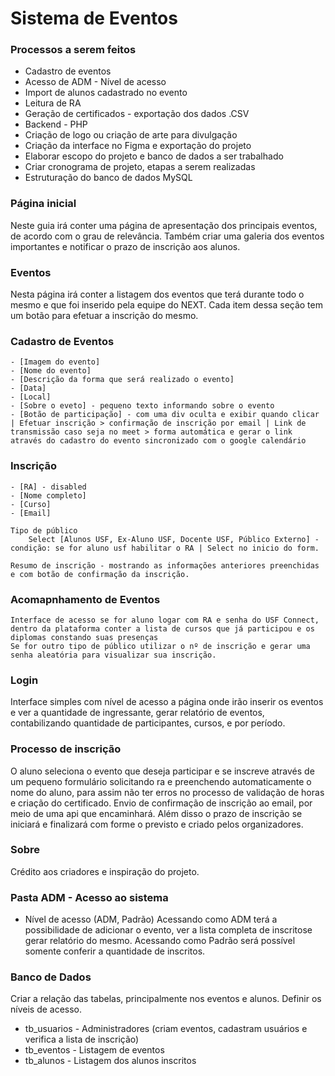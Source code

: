 # Sistema de Eventos


### Processos a serem feitos
 - Cadastro de eventos
 - Acesso de ADM - Nível de acesso
 - Import de alunos cadastrado no evento
 - Leitura de RA
 - Geração de certificados - exportação dos dados .CSV
 - Backend - PHP
 - Criação de logo ou criação de arte para divulgação
 - Criação da interface no Figma e exportação do projeto
 - Elaborar escopo do projeto e banco de dados a ser trabalhado
 - Criar cronograma de projeto, etapas a serem realizadas
 - Estruturação do banco de dados MySQL



### Página inicial

Neste guia irá conter uma página de apresentação dos principais eventos, de acordo com o grau de relevância.
Também criar uma galeria dos eventos importantes e notificar o prazo de inscrição aos alunos.


### Eventos

Nesta página irá conter a listagem dos eventos que terá durante todo o mesmo e que foi inserido pela equipe do NEXT.
Cada item dessa seção tem um botão para efetuar a inscrição do mesmo.

### Cadastro de Eventos
    - [Imagem do evento]
    - [Nome do evento]
    - [Descrição da forma que será realizado o evento]
    - [Data]
    - [Local]
    - [Sobre o eveto] - pequeno texto informando sobre o evento
    - [Botão de participação] - com uma div oculta e exibir quando clicar | Efetuar inscrição > confirmação de inscrição por email | Link de transmissão caso seja no meet > forma automática e gerar o link através do cadastro do evento sincronizado com o google calendário

### Inscrição
    - [RA] - disabled
    - [Nome completo]
    - [Curso]
    - [Email]

    Tipo de público
        Select [Alunos USF, Ex-Aluno USF, Docente USF, Público Externo] - condição: se for aluno usf habilitar o RA | Select no inicio do form.

    Resumo de inscrição - mostrando as informações anteriores preenchidas e com botão de confirmação da inscrição.

### Acomapnhamento de Eventos
    Interface de acesso se for aluno logar com RA e senha do USF Connect, dentro da plataforma conter a lista de cursos que já participou e os diplomas constando suas presenças 
    Se for outro tipo de público utilizar o nº de inscrição e gerar uma senha aleatória para visualizar sua inscrição.

### Login

Interface simples com nível de acesso a página onde irão inserir os eventos e ver a quantidade de ingressante, gerar relatório de eventos, contabilizando quantidade de participantes, cursos, e por período.

### Processo de inscrição
O aluno seleciona o evento que deseja participar e se inscreve através de um pequeno formulário solicitando ra e preenchendo automaticamente o nome do aluno, para assim não ter erros no processo de validação de horas e criação do certificado.
Envio de confirmação de inscrição ao email, por meio de uma api que encaminhará.
Além disso o prazo de inscrição se iniciará e finalizará com forme o previsto e criado pelos organizadores.

### Sobre
Crédito aos criadores e inspiração do projeto.

### Pasta ADM - Acesso ao sistema
 - Nível de acesso (ADM, Padrão)
Acessando como ADM terá a possibilidade de adicionar o evento, ver a lista completa de inscritose gerar relatório do mesmo.
Acessando como Padrão será possível somente conferir a quantidade de inscritos.

### Banco de Dados
Criar a relação das tabelas, principalmente nos eventos e alunos.
Definir os níveis de acesso.
 - tb_usuarios - Administradores (criam eventos, cadastram usuários e verifica a lista de inscrição)
 - tb_eventos - Listagem de eventos 
 - tb_alunos - Listagem dos alunos inscritos
